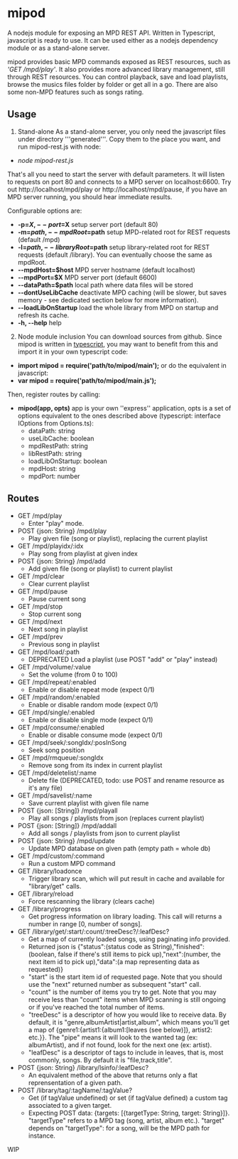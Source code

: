 mipod
======

A nodejs module for exposing an MPD REST API. Written in Typescript, javascript is ready to use.
It can be used either as a nodejs dependency module or as a stand-alone server.

mipod provides basic MPD commands exposed as REST resources, such as *'GET /mpd/play'*.
It also provides more advanced library management, still through REST resources. You can control playback, save and load playlists, browse the musics files folder by folder or get all in a go. There are also some non-MPD features such as songs rating.


## Usage

1. Stand-alone
  As a stand-alone server, you only need the javascript files under directory '''generated'''. Copy them to the place you want, and run mipod-rest.js with node:
  * *node mipod-rest.js*
  
  That's all you need to start the server with default parameters. It will listen to requests on port 80 and connects to a MPD server on localhost:6600. Try out http://localhost/mpd/play or http://localhost/mpd/pause, if you have an MPD server running, you should hear immediate results.

  Configurable options are:
  * **-p=$X, --port=$X** setup server port (default 80)
  * **-m=$path, --mpdRoot=$path** setup MPD-related root for REST requests (default /mpd)
  * **-l=$path, --libraryRoot=$path** setup library-related root for REST requests (default /library). You can eventually choose the same as mpdRoot.
  * **--mpdHost=$host** MPD server hostname (default localhost)
  * **--mpdPort=$X** MPD server port (default 6600)
  * **--dataPath=$path** local path where data files will be stored
  * **--dontUseLibCache** deactivate MPD caching (will be slower, but saves memory - see dedicated section below for more information).
  * **--loadLibOnStartup** load the whole library from MPD on startup and refresh its cache.
  * **-h, --help** help

2. Node module inclusion
  You can download sources from github. Since mipod is written in [typescript](http://www.typescriptlang.org/), you may want to benefit from this and import it in your own typescript code:
  * **import mipod = require('path/to/mipod/main');**
  or do the equivalent in javascript:
  * **var mipod = require('path/to/mipod/main.js');**
  
  Then, register routes by calling:
  * **mipod(app, opts)** app is your own ''express'' application, opts is a set of options equivalent to the ones described above (typescript: interface IOptions from Options.ts):
    * dataPath: string
    * useLibCache: boolean
    * mpdRestPath: string
    * libRestPath: string
    * loadLibOnStartup: boolean
    * mpdHost: string
    * mpdPort: number

## Routes
* GET /mpd/play
    * Enter "play" mode.
* POST {json: String} /mpd/play
    * Play given file (song or playlist), replacing the current playlist
* GET /mpd/playidx/:idx
    * Play song from playlist at given index
* POST {json: String} /mpd/add
    * Add given file (song or playlist) to current playlist
* GET /mpd/clear
    * Clear current playlist
* GET /mpd/pause
    * Pause current song
* GET /mpd/stop
    * Stop current song
* GET /mpd/next
    * Next song in playlist
* GET /mpd/prev
    * Previous song in playlist
* GET /mpd/load/:path
    * DEPRECATED Load a playlist (use POST "add" or "play" instead)
* GET /mpd/volume/:value
    * Set the volume (from 0 to 100)
* GET /mpd/repeat/:enabled
    * Enable or disable repeat mode (expect 0/1)
* GET /mpd/random/:enabled
    * Enable or disable random mode (expect 0/1)
* GET /mpd/single/:enabled
    * Enable or disable single mode (expect 0/1)
* GET /mpd/consume/:enabled
    * Enable or disable consume mode (expect 0/1)
* GET /mpd/seek/:songIdx/:posInSong
    * Seek song position
* GET /mpd/rmqueue/:songIdx
    * Remove song from its index in current playlist
* GET /mpd/deletelist/:name
    * Delete file (DEPRECATED, todo: use POST and rename resource as it's any file)
* GET /mpd/savelist/:name
    * Save current playlist with given file name
* POST {json: [String]} /mpd/playall
    * Play all songs / playlists from json (replaces current playlist)
* POST {json: [String]} /mpd/addall
    * Add all songs / playlists from json to current playlist
* POST {json: String} /mpd/update
    * Update MPD database on given path (empty path = whole db)
* GET /mpd/custom/:command
    * Run a custom MPD command
* GET /library/loadonce
    * Trigger library scan, which will put result in cache and available for "library/get" calls.
* GET /library/reload
    * Force rescanning the library (clears cache)
* GET /library/progress
    * Get progress information on library loading. This call will returns a number in range [0, number of songs].
* GET /library/get/:start/:count/:treeDesc?/:leafDesc?
    * Get a map of currently loaded songs, using paginating info provided.
    * Returned json is {"status":(status code as String),"finished":(boolean, false if there's still items to pick up),"next":(number, the next item id to pick up),"data":(a map representing data as requested)}
    * "start" is the start item id of requested page. Note that you should use the "next" returned number as subsequent "start" call.
    * "count" is the number of items you try to get. Note that you may receive less than "count" items when MPD scanning is still ongoing or if you've reached the total number of items.
    * "treeDesc" is a descriptor of how you would like to receive data. By default, it is "genre,albumArtist|artist,album", which means you'll get a map of {genre1:{artist1:{album1:[leaves (see below)]}, artist2: etc.}}. The "pipe" means it will look to the wanted tag (ex: albumArtist), and if not found, look for the next one (ex: artist).
    * "leafDesc" is a descriptor of tags to include in leaves, that is, most commonly, songs. By default it is "file,track,title".
* POST {json: String} /library/lsinfo/:leafDesc?
    * An equivalent method of the above that returns only a flat reprensentation of a given path.
* POST /library/tag/:tagName/:tagValue?
    * Get (if tagValue undefined) or set (if tagValue defined) a custom tag associated to a given target.
    * Expecting POST data: {targets: [{targetType: String, target: String}]}. "targetType" refers to a MPD tag (song, artist, album etc.). "target" depends on "targetType": for a song, will be the MPD path for instance.

WIP
